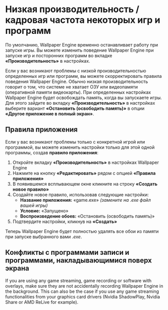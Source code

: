# Низкая производительность / кадровая частота некоторых игр и программ

По умолчанию, Wallpaper Engine временно останавливает работу при запуске игры. Вы можете изменить поведение Wallpaper Engine при запуске игр и посторонних программ во вкладке **«Производительность»** в настройках.

Если у вас возникают проблемы с низкой производительностью определенных игр или программ, вы можете скорректировать правила поведения Wallpaper Engine. Обычно низкая производительность говорит о том, что системе не хватает ОЗУ или видеопамяти (оперативной памяти видеокарты). При определенных настройках Wallpaper Engine будет освобождать память, когда вы запускаете игры. Для этого зайдите во вкладку **«Производительность»** в настройках выберите вариант **«Остановить (освободить память)»** в опции **«Другое приложение в полный экран»**.

## Правила приложения

Если у вас возникают проблемы только с конкретной игрой или программой, вы можете изменить настройки только для этой одной программы, создав **правило приложения**:

1. Откройте вкладку **«Производительность»** в настройках Wallpaper Engine
2. Нажмите на кнопку **«Редактировать»** рядом с опцией **«Правила приложения»**
3. В появившемся всплывающем окне кликните на строку **«Создать новое правило»**
4. Создайте новое правило, использовав следующие настройки:
    * **Название приложения:** «game.exe» *(замените на .exe файл вашей игры)*
    * **Условие:** «Запущено»
    * **Воспроизведение обоев:** «Остановить (освободить память)»
5. Подтвердите настройки, кликнув на **«Создать»**

Теперь Wallpaper Engine будет полностью удалять все обои из памяти при запуске выбранного вами *.exe*.

## Конфликты с программами записи и программами, накладывающимися поверх экрана

If you are using any game streaming, game recording or software with overlays, make sure they are not accidentally recording Wallpaper Engine in the background. This can also be the case if you use any game streaming functionalities from your graphics card drivers (Nvidia ShadowPlay, Nvidia Share or AMD ReLive for example).
